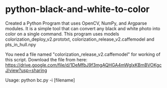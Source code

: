 # python-black-and-white-to-color
Created a Python Program that uses OpenCV, NumPy, and Argparse modules. It is a simple tool that can convert any black and white photo into color on a single command.
This program uses models colorization_deploy_v2.prototxt, colorization_release_v2.caffemodel and pts_in_hull.npy

You need a file named "colorization_release_v2.caffemodel" for working of this script.
Download the file from here: https://drive.google.com/file/d/1DeMfbJ9f3mgAQHGA4mWglxKBmBVOKgcJ/view?usp=sharing

Usage:
python bc.py -i [filename]
